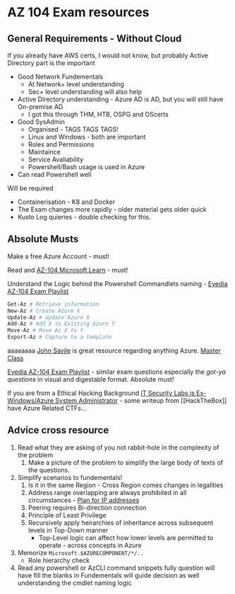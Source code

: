 #  AZ 104 Exam resources

## General Requirements - Without Cloud

If you already have AWS certs, I would not know, but probably Active Directory part is the important 

- Good Network Fundementals 
	- At Network+ level understanding
	- Sec+ level understanding will also help
- Active Directory understanding - Azure AD is AD, but you will still have On-premise AD
	- I got this through THM, HTB, OSPG and OScerts
- Good SysAdmin
	- Organised - TAGS TAGS TAGS!
	- Linux and Windows - both are important
	- Roles and Permissions
	- Maintaince
	- Service Avaliability
	- Powershell/Bash usage is used in Azure 
- Can read Powershell well 

Will be required 
- Containerisation - K8 and Docker
- The Exam changes more rapidly - older material gets older quick
- Kusto Log quieries - double checking for this.

## Absolute Musts

Make a free Azure Account - must!

Read and [AZ-104 Microsoft Learn](https://learn.microsoft.com/en-us/certifications/exams/az-104/) - must!

Understand the Logic behind the Powershell Commandlets naming - [Eyedia AZ-104 Exam Playlist](https://www.youtube.com/playlist?list=PLA_CqAntXBh4DPIYCcplBWLjT3AYl1822) 
```powershell
Get-Az # Retrieve information
New-Az # Create Azure X
Update-Az # Update Azure X
Add-Az # Add X to Existing Azure Y
Move-Az # Move Az X to Y
Export-Az # Capture to a template
```

aaaaaaaa
[John Savile](https://www.youtube.com/@NTFAQGuy) is great resource regarding anything Azure. [Master Class](https://www.youtube.com/playlist?list=PLlVtbbG169nGccbp8VSpAozu3w9xSQJoY)

[Eyedia AZ-104 Exam Playlist](https://www.youtube.com/playlist?list=PLA_CqAntXBh4DPIYCcplBWLjT3AYl1822) - similar exam questions especially the *got-ya questions* in visual and digestable format. Absolute must! 

If you are from a Ethical Hacking Background [IT Security Labs is Ex-Windows/Azure System Administrator](https://www.youtube.com/@ITSecurityLabs) - some writeup from [[HackTheBox]] have Azure Related CTFs...

## Advice cross resource


1. Read what they are asking of you not rabbit-hole in the complexity of the problem
	1. Make a picture of the problem to simplify the large body of texts of the questions.
1. Simplify scenarios to fundementals!
	1. Is it in the same Region - Cross Region comes changes in legalities 	
	1. Address range overlapping are always prohibited in all circumstances - [Plan for IP addresses](https://learn.microsoft.com/en-us/azure/cloud-adoption-framework/ready/azure-best-practices/plan-for-ip-addressing)
	1. Peering requires Bi-direction connection
	1. Principle of Least Privilege
	3. Recursively apply heirarchies of inheritance across subsequent levels in Top-Down manner
		- Top-Level logic can affect how lower levels are permitted to operate - across concepts in Azure
1. Memorize `Microsoft.$AZURECOMPONENT/*/..` 
	- Role hierarchy check  
1. Read any powershell or AzCLI command snippets fully question will have fill the blanks in Fundementals will guide decision as well understanding the cmdlet naming logic 